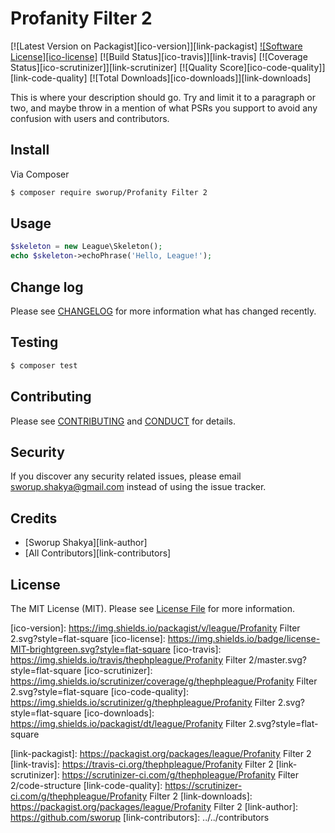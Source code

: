 # Profanity Filter 2

[![Latest Version on Packagist][ico-version]][link-packagist]
[![Software License][ico-license]](LICENSE.md)
[![Build Status][ico-travis]][link-travis]
[![Coverage Status][ico-scrutinizer]][link-scrutinizer]
[![Quality Score][ico-code-quality]][link-code-quality]
[![Total Downloads][ico-downloads]][link-downloads]

This is where your description should go. Try and limit it to a paragraph or two, and maybe throw in a mention of what
PSRs you support to avoid any confusion with users and contributors.

## Install

Via Composer

``` bash
$ composer require sworup/Profanity Filter 2
```

## Usage

``` php
$skeleton = new League\Skeleton();
echo $skeleton->echoPhrase('Hello, League!');
```

## Change log

Please see [CHANGELOG](CHANGELOG.md) for more information what has changed recently.

## Testing

``` bash
$ composer test
```

## Contributing

Please see [CONTRIBUTING](CONTRIBUTING.md) and [CONDUCT](CONDUCT.md) for details.

## Security

If you discover any security related issues, please email sworup.shakya@gmail.com instead of using the issue tracker.

## Credits

- [Sworup Shakya][link-author]
- [All Contributors][link-contributors]

## License

The MIT License (MIT). Please see [License File](LICENSE.md) for more information.

[ico-version]: https://img.shields.io/packagist/v/league/Profanity Filter 2.svg?style=flat-square
[ico-license]: https://img.shields.io/badge/license-MIT-brightgreen.svg?style=flat-square
[ico-travis]: https://img.shields.io/travis/thephpleague/Profanity Filter 2/master.svg?style=flat-square
[ico-scrutinizer]: https://img.shields.io/scrutinizer/coverage/g/thephpleague/Profanity Filter 2.svg?style=flat-square
[ico-code-quality]: https://img.shields.io/scrutinizer/g/thephpleague/Profanity Filter 2.svg?style=flat-square
[ico-downloads]: https://img.shields.io/packagist/dt/league/Profanity Filter 2.svg?style=flat-square

[link-packagist]: https://packagist.org/packages/league/Profanity Filter 2
[link-travis]: https://travis-ci.org/thephpleague/Profanity Filter 2
[link-scrutinizer]: https://scrutinizer-ci.com/g/thephpleague/Profanity Filter 2/code-structure
[link-code-quality]: https://scrutinizer-ci.com/g/thephpleague/Profanity Filter 2
[link-downloads]: https://packagist.org/packages/league/Profanity Filter 2
[link-author]: https://github.com/sworup
[link-contributors]: ../../contributors
